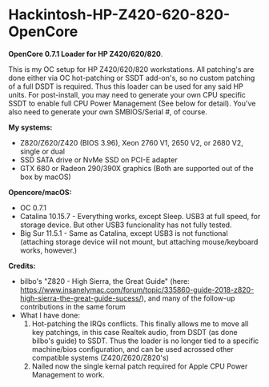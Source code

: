# Hackintosh-HP-Z420-620-820-OpenCore
**OpenCore 0.7.1 Loader for HP Z420/620/820**. 

This is my OC setup for HP Z420/620/820 workstations. All patching's are done either via OC hot-patching or SSDT add-on's, so no custom patching of a full DSDT is required. Thus this loader can be used for any said HP units. For post-install, you may need to generate your own CPU specific SSDT to enable full CPU Power Management (See below for detail). You've also need to generate your own SMBIOS/Serial #, of course.

**My systems:**

- Z820/Z620/Z420 (BIOS 3.96), Xeon 2760 V1, 2650 V2, or 2680 V2, single or dual
- SSD SATA drive or NvMe SSD on PCI-E adapter
- GTX 680 or Radeon 290/390X graphics (Both are supported out of the box by macOS)
  
**Opencore/macOS:**

- OC 0.7.1
- Catalina 10.15.7 - Everything works, except Sleep. USB3 at full speed, for storage device. But other USB3 funcionality has not fully tested.
- Big Sur 11.5.1 - Same as Catalina, except USB3 is not functional (attaching storage device wiil not mount, but attaching mouse/keyboard works, however.)

**Credits:**

- bilbo's "Z820 - High Sierra, the Great Guide" (here: https://www.insanelymac.com/forum/topic/335860-guide-2018-z820-high-sierra-the-great-guide-sucess/), and many of the follow-up contributions in the same forum
- What I have done:
	1) Hot-patching the IRQs conflicts. This finally allows me to move all key patchings, in this case Realtek audio, from DSDT (as done bilbo's guide) to SSDT. Thus the loader is no longer tied to a specific machine/bios configuration, and can be used acrossed other compatible systems (Z420/Z620/Z820's) 
	2) Nailed now the single kernal patch required for Apple CPU Power Management to work.
	
	
